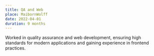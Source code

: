 ```yaml
---
title: QA and Web
place: MaibornWolff
date: 2022-04-01
duration: 9 months
---
```


Worked in quality assurance and web development, ensuring high standards for modern applications and gaining experience in frontend practices.